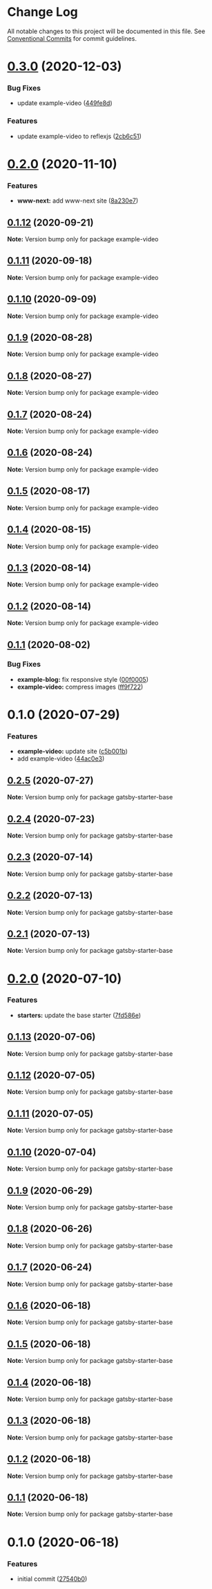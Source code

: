 # Change Log

All notable changes to this project will be documented in this file.
See [Conventional Commits](https://conventionalcommits.org) for commit guidelines.

# [0.3.0](https://github.com/reflexjs/reflex/compare/example-video@0.2.0...example-video@0.3.0) (2020-12-03)


### Bug Fixes

* update example-video ([449fe8d](https://github.com/reflexjs/reflex/commit/449fe8da1d9b188d66ca1a07d2ec8a457593f2fc))


### Features

* update example-video to reflexjs ([2cb6c51](https://github.com/reflexjs/reflex/commit/2cb6c515739caf9444db411d6a421fc6e21b4a24))





# [0.2.0](https://github.com/reflexjs/reflex/compare/example-video@0.1.12...example-video@0.2.0) (2020-11-10)


### Features

* **www-next:** add www-next site ([8a230e7](https://github.com/reflexjs/reflex/commit/8a230e7e43d1bb6a25c7332501547ee0f9eea080))





## [0.1.12](https://github.com/reflexjs/reflex/compare/example-video@0.1.11...example-video@0.1.12) (2020-09-21)

**Note:** Version bump only for package example-video





## [0.1.11](https://github.com/reflexjs/reflex/compare/example-video@0.1.10...example-video@0.1.11) (2020-09-18)

**Note:** Version bump only for package example-video





## [0.1.10](https://github.com/reflexjs/reflex/compare/example-video@0.1.9...example-video@0.1.10) (2020-09-09)

**Note:** Version bump only for package example-video





## [0.1.9](https://github.com/reflexjs/reflex/compare/example-video@0.1.8...example-video@0.1.9) (2020-08-28)

**Note:** Version bump only for package example-video





## [0.1.8](https://github.com/reflexjs/reflex/compare/example-video@0.1.7...example-video@0.1.8) (2020-08-27)

**Note:** Version bump only for package example-video





## [0.1.7](https://github.com/reflexjs/reflex/compare/example-video@0.1.6...example-video@0.1.7) (2020-08-24)

**Note:** Version bump only for package example-video





## [0.1.6](https://github.com/reflexjs/reflex/compare/example-video@0.1.5...example-video@0.1.6) (2020-08-24)

**Note:** Version bump only for package example-video





## [0.1.5](https://github.com/reflexjs/reflex/compare/example-video@0.1.4...example-video@0.1.5) (2020-08-17)

**Note:** Version bump only for package example-video





## [0.1.4](https://github.com/reflexjs/reflex/compare/example-video@0.1.3...example-video@0.1.4) (2020-08-15)

**Note:** Version bump only for package example-video





## [0.1.3](https://github.com/reflexjs/reflex/compare/example-video@0.1.2...example-video@0.1.3) (2020-08-14)

**Note:** Version bump only for package example-video





## [0.1.2](https://github.com/reflexjs/reflex/compare/example-video@0.1.1...example-video@0.1.2) (2020-08-14)

**Note:** Version bump only for package example-video





## [0.1.1](https://github.com/reflexjs/reflex/compare/example-video@0.1.0...example-video@0.1.1) (2020-08-02)


### Bug Fixes

* **example-blog:** fix responsive style ([00f0005](https://github.com/reflexjs/reflex/commit/00f00054b3a4f7d7fda20bdce714b93b16876f80))
* **example-video:** compress images ([ff9f722](https://github.com/reflexjs/reflex/commit/ff9f7223038a124252091a8429af8cda67898f8d))





# 0.1.0 (2020-07-29)


### Features

* **example-video:** update site ([c5b001b](https://github.com/reflexjs/reflex/commit/c5b001bed6be2e227a1b225cc26a0add5002e3ce))
* add example-video ([44ac0e3](https://github.com/reflexjs/reflex/commit/44ac0e32338cd8dc60fce5cc6399633fce035d16))





## [0.2.5](https://github.com/reflexjs/reflex/compare/gatsby-starter-base@0.2.4...gatsby-starter-base@0.2.5) (2020-07-27)

**Note:** Version bump only for package gatsby-starter-base





## [0.2.4](https://github.com/reflexjs/reflex/compare/gatsby-starter-base@0.2.3...gatsby-starter-base@0.2.4) (2020-07-23)

**Note:** Version bump only for package gatsby-starter-base





## [0.2.3](https://github.com/reflexjs/reflex/compare/gatsby-starter-base@0.2.2...gatsby-starter-base@0.2.3) (2020-07-14)

**Note:** Version bump only for package gatsby-starter-base





## [0.2.2](https://github.com/reflexjs/reflex/compare/gatsby-starter-base@0.2.1...gatsby-starter-base@0.2.2) (2020-07-13)

**Note:** Version bump only for package gatsby-starter-base





## [0.2.1](https://github.com/reflexjs/reflex/compare/gatsby-starter-base@0.2.0...gatsby-starter-base@0.2.1) (2020-07-13)

**Note:** Version bump only for package gatsby-starter-base





# [0.2.0](https://github.com/reflexjs/reflex/compare/gatsby-starter-base@0.1.13...gatsby-starter-base@0.2.0) (2020-07-10)


### Features

* **starters:** update the base starter ([7fd586e](https://github.com/reflexjs/reflex/commit/7fd586eaa49982d3d23b603a6aafe02a56bc90fb))





## [0.1.13](https://github.com/reflexjs/reflex/compare/gatsby-starter-base@0.1.12...gatsby-starter-base@0.1.13) (2020-07-06)

**Note:** Version bump only for package gatsby-starter-base





## [0.1.12](https://github.com/reflexjs/reflex/compare/gatsby-starter-base@0.1.11...gatsby-starter-base@0.1.12) (2020-07-05)

**Note:** Version bump only for package gatsby-starter-base





## [0.1.11](https://github.com/reflexjs/reflex/compare/gatsby-starter-base@0.1.10...gatsby-starter-base@0.1.11) (2020-07-05)

**Note:** Version bump only for package gatsby-starter-base





## [0.1.10](https://github.com/reflexjs/reflex/compare/gatsby-starter-base@0.1.9...gatsby-starter-base@0.1.10) (2020-07-04)

**Note:** Version bump only for package gatsby-starter-base





## [0.1.9](https://github.com/reflexjs/reflex/compare/gatsby-starter-base@0.1.8...gatsby-starter-base@0.1.9) (2020-06-29)

**Note:** Version bump only for package gatsby-starter-base





## [0.1.8](https://github.com/reflexjs/reflex/compare/gatsby-starter-base@0.1.7...gatsby-starter-base@0.1.8) (2020-06-26)

**Note:** Version bump only for package gatsby-starter-base





## [0.1.7](https://github.com/reflexjs/reflex/compare/gatsby-starter-base@0.1.6...gatsby-starter-base@0.1.7) (2020-06-24)

**Note:** Version bump only for package gatsby-starter-base





## [0.1.6](https://github.com/reflexjs/reflex/compare/gatsby-starter-base@0.1.5...gatsby-starter-base@0.1.6) (2020-06-18)

**Note:** Version bump only for package gatsby-starter-base





## [0.1.5](https://github.com/reflexjs/reflex/compare/gatsby-starter-base@0.1.4...gatsby-starter-base@0.1.5) (2020-06-18)

**Note:** Version bump only for package gatsby-starter-base





## [0.1.4](https://github.com/reflexjs/reflex/compare/gatsby-starter-base@0.1.3...gatsby-starter-base@0.1.4) (2020-06-18)

**Note:** Version bump only for package gatsby-starter-base





## [0.1.3](https://github.com/reflexjs/reflex/compare/gatsby-starter-base@0.1.2...gatsby-starter-base@0.1.3) (2020-06-18)

**Note:** Version bump only for package gatsby-starter-base





## [0.1.2](https://github.com/reflexjs/reflex/compare/gatsby-starter-base@0.1.1...gatsby-starter-base@0.1.2) (2020-06-18)

**Note:** Version bump only for package gatsby-starter-base





## [0.1.1](https://github.com/reflexjs/reflex/compare/gatsby-starter-base@0.1.0...gatsby-starter-base@0.1.1) (2020-06-18)

**Note:** Version bump only for package gatsby-starter-base





# 0.1.0 (2020-06-18)


### Features

* initial commit ([27540b0](https://github.com/reflexjs/reflex/commit/27540b022a849212a21894b05df928e5e6b19456))
